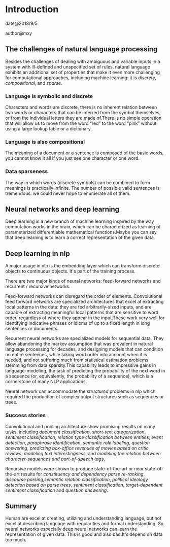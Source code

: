 # Introduction

date@2018/9/5


author@mxy

## The challenges of natural language processing

Besides the challenges of dealing with ambiguous and variable inputs in a system with ill-defined and unspecified set of
rules, natural language exhibits an additional set of properties that make it even more challenging for computational 
approaches, including machine learning: it is *discrete*, *compositional*, and *sparse*.


### Language is symbolic and discrete

Characters and words are discrete, there is no inherent relation between two words or characters that can be inferred from
the symbol themselves, or from the individual letters they are made of.There is no simple operation that will allow us
to move from the word “red” to the word “pink” without using a large lookup table or a dictionary.


### Language is also compositional

The meaning of a document or a sentence is composed of the basic words, you cannot know it all if you just see one character
or one word.

### Data sparseness

The way in which words (discrete symbols) can be combined to form meanings is practically infinite. The number of possible
valid sentences is tremendous: we could never hope to enumerate all of them.

## Neural networks and deep learning
Deep learning is a new branch of machine learning inspired by the way computation works in the brain, which can be 
characterized as learning of parameterized differentiable mathematical functions.Maybe you can say that deep learning is
to learn a correct representation of the given data.

## Deep learning in nlp

 A major usage in nlp is the embedding layer which can transform discrete objects to continuous objects. It's part of the
 training process.
 
 There are two major kinds of neural networks: feed-forward networks and recurrent / recursive networks.
 
 
 Feed-forward networks can disregard the order of elements. Convolutional feed forward networks are specialized 
 architectures that excel at extracting local patterns in the data: they are fed arbitrarily-sized inputs, and are 
 capable of extracting meaningful local patterns that are sensitive to word order, regardless of where they appear in
  the input.These work very well for identifying indicative phrases or idioms of up to a fixed length in long sentences 
  or documents.
  
 Recurrent neural networks are specialized models for sequential data. They allow abandoning the markov assumption that
 was prevalent in natural language processing for decades, and designing models that can condition on entire
sentences, while taking word order into account when it is needed, and not suffering much from statistical estimation 
problems stemming from data sparsity.This capability leads to impressive gains in language-modeling, the task of
 predicting the probability of the next word in a sequence (or, equivalently, the probability of a sequence), which is 
 a cornerstone of many NLP applications.
 
 Neural network can accommodate the *structured* problems in nlp which required the production of complex output structures
 such as sequences or trees.
 
 
 ### Success stories
 
Convolutional and pooling architecture show promising results on many tasks, including *document classification*,
*short-text categorization*, *sentiment classification*, *relation type classification between entities*, *event detection*,
*paraphrase identification*, *semantic role labeling*, *question answering*, *predicting box-office revenues of movies based on
critic reviews*, *modeling text interestingness*, and *modeling the relation between character-sequences and part-of-speech tags*.


Recursive models were shown to produce state-of-the-art or near state-of-the-art results for *constituency and dependency parse re-ranking*, 
*discourse parsing*,*semantic relation classification*, *political ideology detection based on parse trees*, *sentiment 
classification*, *target-dependent sentiment classification* and *question answering*.


## Summary

Human are excel at creating, utilizing and understanding language, but not excel at describing language with regularities
and formal understanding. So neural networks especially deep neural networks can learn the representation of given data.
This is good and also bad.It's depend on data too much. 
 